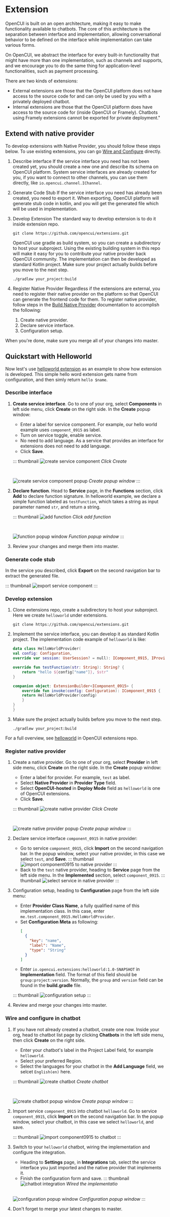 # Extension

OpenCUI is built on an open architecture, making it easy to make functionality available to chatbots. The core of this architecture is the separation between interface and implementation, allowing conversational behavior to be defined on the interface while implementation can take various forms.

On OpenCUI, we abstract the interface for every built-in functionality that might have more than one implementation, such as channels and supports, and we encourage you to do the same thing for application-level functionalities, such as payment processing.

There are two kinds of extensions:
- External extensions are those that the OpenCUI platform does not have access to the source code for and can only be used by you with a privately deployed chatbot.
- Internal extensions are those that the OpenCUI platform does have access to the source code for (inside OpenCUI or Framely). Chatbots using Framely extensions cannot be exported for private deployment."

## Extend with native provider
To develop extensions with Native Provider, you should follow these steps below. To use existing extensions, you can go [Wire and Configure](native.md#wire-and-configure) directly.

1. Describe interface
If the service interface you need has not been created yet, you should create a new one and describe its schema on OpenCUI platform. System service interfaces are already created for you, if you want to connect to other channels, you can use them directly, like `io.opencui.channel.IChannel`.

2. Generate Code Stub
If the service interface you need has already been created, you need to export it. When exporting, OpenCUI platform will generate stub code in kotlin, and you will get the generated file which will be used in implementation.

3. Develop Extension
The standard way to develop extension is to do it inside extension repo. 
    ```
    git clone https://github.com/opencui/extensions.git
    ```
    OpenCUI use gradle as build system, so you can create a subdirectory to host your subproject. Using the existing building system in this repo will make it easy for you to contribute your native provider back OpenCUI community.
    The implementation can then be developed as standard Kotlin project. Make sure your project actually builds before you move to the next step.
    ```
    ./gradlew your_project:build
    ```

4. Register Native Provider
Regardless if the extensions are external, you need to register their native provider on the platform so that OpenCUI can generate the frontend code for them. To register native provider, follow steps in the [Build Native Provider](native.md#build-native-provider) documentation to accomplish the following:
   1. Create native provider.
   2. Declare service interface.
   2. Configuration setup.

When you're done, make sure you merge all of your changes into master.


## Quickstart with Helloworld
Now lest's use [helloworld extension](https://github.com/opencui/extensions/tree/main/helloworld) as an example to show how extension is developed. This simple hello word extension gets name from configuration, and then simly return `hello $name`.

### Describe interface
1. **Create service interface**. Go to one of your org, select **Components** in left side menu, click **Create** on the right side. In the **Create** popup window: 
    - Enter a label for service component. For example, our hello world example uses `component_0915` as label. 
    - Turn on service toggle, enable service.
    - No need to add language. As a service that provides an interface for extensions does not need to add language.
    - Click **Save**.

    ::: thumbnail
    ![create service component](/images/provider/extension/hello_create_service_component.png)
    *Click Create*
    
    <br>

    ![create service component popup](/images/provider/extension/hello_service_popup.png)
    *Create popup window*
    :::

2. **Declare function**. Head to **Service** page, in the **Functions** section, click **Add** to declare function signature. In helloworld example, we declare a simple function labeled as `testFunction`, which takes a string as input parameter named `str`, and return a string.

    ::: thumbnail
    ![add function](/images/provider/extension/hello_add_function.png)
    *Click add function*
    
    <br>

    ![function popup window](/images/provider/extension/hello_test_function.png)
    *Function popup window*
    :::

3. Review your changes and merge them into master.


### Generate code stub
In the service you described, click **Export** on the second navigation bar to extract the generated file. 

::: thumbnail
![export service component](/images/provider/extension/hello_export_service.png)
:::

### Develop extension
1. Clone extensions repo, create a subdirectory to host your subproject. Here we create `helloworld` under extensions.
    ```
    git clone https://github.com/opencui/extensions.git
    ```

2. Implement the service interface, you can develop it as standard Kotlin project. The implementation code example of `helloworld` is like:

    ```kotlin
    data class HelloWorldProvider(
    val config: Configuration,
    override var session: UserSession? = null): IComponent_0915, IProvider {

    override fun testFunction(str: String): String? {
        return "hello ${config["name"]}, $str"
    }

    companion object: ExtensionBuilder<IComponent_0915> {
        override fun invoke(config: Configuration): IComponent_0915 {
        return HelloWorldProvider(config)
        }
    }
    }
    ```

3. Make sure the project actually builds before you move to the next step. 
    ```
    ./gradlew your_project:build
    ```

For a full overview, see [helloworld](https://github.com/opencui/extensions/tree/main/helloworld) in OpenCUI extensions repo.

### Register native provider
1. Create a native provider. Go to one of your org, select **Provider** in left side menu, click **Create** on the right side. In the **Create** popup window: 
    - Enter a label for provider. For example, `test` as label. 
    - Select **Native Provider** in **Provider Type** field.
    - Select **OpenCUI-hosted** in **Deploy Mode** field as `helloworld` is one of OpenCUI extensions.
    - Click **Save**.

    ::: thumbnail
    ![create native provider](/images/provider/extension/hello_create_native.png)
    *Click Create*
    
    <br>

    ![create native provider popup](/images/provider/extension/hello_create_native_popup.png)
    *Create popup window*
    :::

2. Declare service interface `component_0915` in native provider: 
    - Go to service `component_0915`, click **Import** on the second navigation bar. In the popup window, select your native provider, in this case we select `test`, and **Save**. 
        ::: thumbnail
        ![import component0915 to native provider](/images/provider/extension/hello_import_component0915.png)
        :::
    - Back to the `test` native provider, heading to **Service** page from the left side menu. In the **Implemented** section, select `component_0915`.
        ::: thumbnail
        ![select service in native provider](/images/provider/extension/hello_select_service.png)
        :::

3. Configuration setup, heading to **Configuration** page from the left side menu:
    - Enter **Provider Class Name**, a fully qualified name of this implementation class. In this case, enter `me.test.component_0915.HelloWorldProvider`. 
    - Set **Configuration Meta** as following: 
        ```json
        [
          {
            "key": "name",
            "label": "Name",
            "type": "String"
          }
        ]
        ```
    - Enter `io.opencui.extensions:helloworld:1.0-SNAPSHOT` in **Implementation** field. The format of this field should be `group:project:version`. Normally, the `group` and `version` field can be found in the **build.gradle** file.

    ::: thumbnail
    ![configuration setup](/images/provider/extension/hello_configuration_setup.png)
    :::

4. Review and merge your changes into master.

### Wire and configure in chatbot
1. If you have not already created a chatbot, create one now. Inside your org, head to chatbot list page by clicking **Chatbots** in the left side menu, then click **Create** on the right side.
    - Enter your chatbot's label in the Project Label field, for example `helloworld`.
    - Select your preferred Region.
    - Select the languages for your chatbot in the **Add Language** field, we selcet `English(en)` here.

    ::: thumbnail
    ![create chatbot](/images/provider/extension/hello_create_chatbot.png)
    *Create chatbot*
    
    <br>

    ![create chatbot popup window](/images/provider/extension/hello_create_chatbot_popup.png)
    *Create popup window*
    :::

2. Import service `component_0915` into chatbot `helloworld`. Go to service `component_0915`, click **Import** on the second navigation bar. In the popup window, select your chatbot, in this case we select `helloworld`, and save. 

    ::: thumbnail
    ![import component0915 to chatbot](/images/provider/extension/hello_import_component0915.png)
    :::

3. Switch to your `helloworld` chatbot, wiring the implementation and configure the integration. 
    - Heading to **Settings** page, in **Integrations** tab, select the service interface you just imported and the native provider that implements it. 
    - Finish the configuration form and save. 
    ::: thumbnail
    ![chatbot integration](/images/provider/extension/hello_chatbot_integration.png)
    *Wired the implementatio*
    
    <br>

    ![configuration popup window](/images/provider/extension/hello_configuration.png)
    *Configuration popup window*
    :::

4. Don't forget to merge your latest changes to master.
